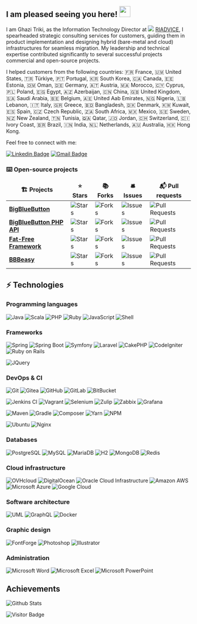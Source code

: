 ## I am pleased seeing you here! <img src="https://raw.githubusercontent.com/aemmadi/aemmadi/master/wave.gif" width="30">



I am Ghazi Triki, as the Information Technology Director at <img  src="https://riadvice.tn/wp-content/uploads/fbrfg/favicon-16x16.png"> [RIADVICE](https://riadvice.tn), I spearheaded strategic consulting services for customers, guiding them in product implementation and designing hybrid (bare-metal and cloud) infrastructures for seamless migration. My leadership and technical expertise contributed significantly to several successful projects commercial and open-source projects.

I helped customers from the following countries: 🇫🇷  France, 🇺🇲 United States, 🇹🇷 Türkiye, 🇵🇹 Portugal, 🇰🇷 South Korea, 🇨🇦 Canada, 🇪🇪 Estonia, 🇴🇲 Oman, 🇩🇪 Germany, 🇦🇹 Austria, 🇲🇦 Morocco, 🇨🇾 Cyprus, 🇵🇱 Poland, 🇪🇬 Egypt, 🇦🇿 Azerbaijan, 🇨🇳 China, 🇬🇧 United Kingdom, 🇸🇦 Saudi Arabia, 🇧🇪 Belgium, 🇦🇪 United Aab Emirates, 🇳🇬 Nigeria, 🇱🇧 Lebanon, 🇮🇹 Italy, 🇬🇷 Greece, 🇧🇩 Bangladesh, 🇩🇰 Denmark, 🇰🇼 Kuwait, 🇪🇸 Spain, 🇨🇿 Czech Republic, 🇿🇦 South Africa, 🇲🇽 Mexico, 🇸🇪 Sweden, 🇳🇿 New Zealand, 🇹🇳 Tunisia, 🇶🇦 Qatar, 🇯🇴 Jordan, 🇨🇭 Switzerland, 🇨🇮 Ivory Coast, 🇧🇷 Brazil, 🇮🇳 India, 🇳🇱 Netherlands, 🇦🇺 Australia, 🇭🇰 Hong Kong.

Feel free to connect with me:

[![Linkedin Badge](https://img.shields.io/badge/-GhaziTriki-blue?style=flat-square&logo=Linkedin&logoColor=white&link=https://www.linkedin.com/in/GhaziTriki/)](https://www.linkedin.com/in/GhaziTriki/)
[![Gmail Badge](https://img.shields.io/badge/-ghazi.triki@gmail.com-c14438?style=flat-square&logo=Gmail&logoColor=white&link=mailto:ghazi.triki@gmail.com)](mailto:ghazi.triki@gmail.com)

### ⌨️ Open-source projects

<table>
  <thead align="center">
    <tr border: none;>
      <td><b>🏗️ Projects</b></td>
      <td><b>⭐ Stars</b></td>
      <td><b>📚 Forks</b></td>
      <td><b>🛎 Issues</b></td>
      <td><b>📬 Pull requests</b></td>
    </tr>
  </thead>
  <tbody>
    <tr>
      <td><a href="https://github.com/bigbluebutton/bigbluebutton"><b>BigBlueButton</b></a></td>
      <td><img alt="Stars" src="https://img.shields.io/github/stars/bigbluebutton/bigbluebutton?style=flat-square&labelColor=343b41"/></td>
      <td><img alt="Forks" src="https://img.shields.io/github/forks/bigbluebutton/bigbluebutton?style=flat-square&labelColor=343b41"/></td>
      <td><img alt="Issues" src="https://img.shields.io/github/issues/bigbluebutton/bigbluebutton?style=flat-square&labelColor=343b41"/></td>
      <td><img alt="Pull Requests" src="https://img.shields.io/github/issues-pr/bigbluebutton/bigbluebutton?style=flat-square&labelColor=343b41"/></td>
    </tr>
    <tr>
      <td><a href="https://github.com/bigbluebutton/bigbluebutton-api-php"><b>BigBlueButton PHP API</b></a></td>
      <td><img alt="Stars" src="https://img.shields.io/github/stars/bigbluebutton/bigbluebutton-api-php?style=flat-square&labelColor=343b41"/></td>
      <td><img alt="Forks" src="https://img.shields.io/github/forks/bigbluebutton/bigbluebutton-api-php?style=flat-square&labelColor=343b41"/></td>
      <td><img alt="Issues" src="https://img.shields.io/github/issues/bigbluebutton/bigbluebutton-api-php?style=flat-square&labelColor=343b41"/></td>
      <td><img alt="Pull Requests" src="https://img.shields.io/github/issues-pr/bigbluebutton/bigbluebutton-api-php?style=flat-square&labelColor=343b41"/></td>
    </tr>
   <tr>
      <td><a href="https://github.com/bcosca/fatfree"><b>Fat-Free Framework</b></a></td>
      <td><img alt="Stars" src="https://img.shields.io/github/stars/bcosca/fatfree?style=flat-square&labelColor=343b41"/></td>
      <td><img alt="Forks" src="https://img.shields.io/github/forks/bcosca/fatfree?style=flat-square&labelColor=343b41"/></td>
      <td><img alt="Issues" src="https://img.shields.io/github/issues/bcosca/fatfree?style=flat-square&labelColor=343b41"/></td>
      <td><img alt="Pull Requests" src="https://img.shields.io/github/issues-pr/bcosca/fatfree?style=flat-square&labelColor=343b41"/></td>
    </tr>
	  <tr>
      <td><a href="https://github.com/riadvice/bbbeasy"><b>BBBeasy</b></a></td>
      <td><img alt="Stars" src="https://img.shields.io/github/stars/riadvice/bbbeasy?style=flat-square&labelColor=343b41"/></td>
      <td><img alt="Forks" src="https://img.shields.io/github/forks/riadvice/bbbeasy?style=flat-square&labelColor=343b41"/></td>
      <td><img alt="Issues" src="https://img.shields.io/github/issues/riadvice/bbbeasy?style=flat-square&labelColor=343b41"/></td>
      <td><img alt="Pull Requests" src="https://img.shields.io/github/issues-pr/riadvice/bbbeasy?style=flat-square&labelColor=343b41"/></td>
    </tr>
  </tbody>
</table>

## ⚡ Technologies

### Programming languages

![Java](https://img.shields.io/badge/-Java-E34A86?style=flat-square&logo=java)
![Scala](https://img.shields.io/badge/-scala-d73222?style=flat-square&logo=scala)
![PHP](https://img.shields.io/badge/-PHP-f6f4ed?style=flat-square&logo=php)
![Ruby](https://img.shields.io/badge/-Ruby-CC342D?style=flat-square&logo=ruby)
![JavaScript](https://img.shields.io/badge/-JavaScript-black?style=flat-square&logo=javascript)
![Shell](https://img.shields.io/badge/-Shell-89e051?style=flat-square)


### Frameworks

![Spring](https://img.shields.io/badge/-Spring-6DB33F?style=flat-square&logo=spring&logoColor=white)
![Spring Boot](https://img.shields.io/badge/-Spring%20Boot-6DB33F?style=flat-square&logo=springboot&logoColor=white)
![Symfony](https://img.shields.io/badge/-Symfony-000000?style=flat-square&logo=symfony)
![Laravel](https://img.shields.io/badge/-Laravel-white?style=flat-square&logo=laravel)
![CakePHP](https://img.shields.io/badge/-CakePHP-white?style=flat-square&logo=cakephp)
![CodeIgniter](https://img.shields.io/badge/-CodeIgniter-white?style=flat-square&logo=codeigniter)
![Ruby on Rails](https://img.shields.io/badge/-Ruby%20on%20Rails-CC0000?style=flat-square&logo=rubyonrails)


![JQuery](https://img.shields.io/badge/-JQuery-0769AD?style=flat-square&logo=jquery)

### DevOps & CI

![Git](https://img.shields.io/badge/-Git-black?style=flat-square&logo=git)
![Gitea](https://img.shields.io/badge/-Gitea-white?style=flat-square&logo=gitea)
![GitHub](https://img.shields.io/badge/-GitHub-181717?style=flat-square&logo=github)
![GitLab](https://img.shields.io/badge/-GitLab-FCA121?style=flat-square&logo=gitlab)
![BitBucket](https://img.shields.io/badge/-BitBucket-darkblue?style=flat-square&logo=bitbucket)

![Jenkins CI](https://img.shields.io/badge/-Jenkins%20CI-white?style=flat-square&logo=jenkins)
![Vagrant](https://img.shields.io/badge/-Vagrant-0a56ce?style=flat-square&logo=vagrant)
![Selenium](https://img.shields.io/badge/-Selenium%20/%20Selenoid-white?style=flat-square&logo=selenium)
![Zulip](https://img.shields.io/badge/-Zulip-6291fc?style=flat-square&logo=zulip)
![Zabbix](https://img.shields.io/badge/-ZABBIX-cd0000?style=flat-square&logo=zabbix)
![Grafana](https://img.shields.io/badge/-Grafana-white?style=flat-square&logo=grafana)

![Maven](https://img.shields.io/badge/-Maven-C71A36?style=flat-square&logo=apachemaven)
![Gradle](https://img.shields.io/badge/-Gradle-02303A?style=flat-square&logo=gradle)
![Composer](https://img.shields.io/badge/-Composer-885630?style=flat-square&logo=composer)
![Yarn](https://img.shields.io/badge/-Yarn-white?style=flat-square&logo=yarn)
![NPM](https://img.shields.io/badge/-NPM-white?style=flat-square&logo=npm)


![Ubuntu](https://img.shields.io/badge/-ubuntu-white?style=flat-square&logo=ubuntu)
![Nginx](https://img.shields.io/badge/-nginx-009639?style=flat-square&logo=nginx)

### Databases

![PostgreSQL](https://img.shields.io/badge/-PostgreSQL-white?style=flat-square&logo=postgresql&logoColor=4169E1)
![MySQL](https://img.shields.io/badge/-MySQL-4479A1?style=flat-square&logo=mysql&logoColor=white)
![MariaDB](https://img.shields.io/badge/-MariaDB-003545?style=flat-square&logo=mariadb)
![H2](https://img.shields.io/badge/-H2-131c9b?style=flat-square&logo=h2)
![MongoDB](https://img.shields.io/badge/-MongoDB-4EA94B?style=flat-square&logo=mongodb&logoColor=white)
![Redis](https://img.shields.io/badge/-Redis-DC382D?style=flat-square&logo=redis&logoColor=white)

### Cloud infrastructure

![OVHcloud](https://img.shields.io/badge/-OVHcloud-123F6D?style=flat-square&logo=ovh)
![DigitalOcean](https://img.shields.io/badge/-Digital%20Ocean-0080FF?style=flat-square&logo=digitalocean&logoColor=white)
![Oracle Cloud Infrastructure](https://img.shields.io/badge/Oracle%20Cloud%20Infrastructure-F80000?style=flat-square&logo=oracle&logoColor=white)
![Amazon AWS](https://img.shields.io/badge/Amazon%20AWS-232F3E?style=flat-square&logo=amazon-aws)
![Microsoft Azure](https://img.shields.io/badge/Microsoft%20Azure-0078D4?style=flat-square&logo=microsoft-azure)
![Google Cloud](https://img.shields.io/badge/Google%20Cloud-4285F4?style=flat-square&logo=google-cloud&logoColor=white)

### Software architecture

![UML](https://img.shields.io/badge/-UML-FABD14?style=flat-square&logo=uml&logoColor=white)
![GraphQL](https://img.shields.io/badge/-GraphQL-E10098?style=flat-square&logo=graphql)
![Docker](https://img.shields.io/badge/-Docker-black?style=flat-square&logo=docker)


### Graphic design

![FontForge](https://img.shields.io/badge/-FontForge-white?style=flat-square&logo=fontforge)
![Photoshop](https://img.shields.io/badge/-Photoshop-white?style=flat-square&logo=adobephotoshop)
![Illustrator](https://img.shields.io/badge/-Photoshop-white?style=flat-square&logo=adobeillustrator)

### Administration

![Microsoft Word](https://img.shields.io/badge/-Microsoft%20Word-2B579A?style=flat-square&logo=microsoftword)
![Microsoft Excel](https://img.shields.io/badge/-Microsoft%20Excel-217346?style=flat-square&logo=microsoftexcel)
![Microsoft PowerPoint](https://img.shields.io/badge/-Microsoft%20PowerPoint-B7472A?style=flat-square&logo=microsoftpowerpoint)

## Achievements

![Github Stats](https://github-readme-stats.vercel.app/api?username=GhaziTriki&show=reviews,discussions_started,discussions_answered&&show_icons=true&theme=shadow_blue&rank_icon=github&count_private=true&include_all_commits=true&number_format=long)

![Visitor Badge](https://visitor-badge.laobi.icu/badge?page_id=GhaziTriki.GhaziTriki)
